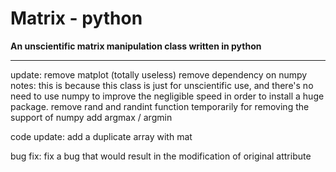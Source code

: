 # Matrix - python

**An unscientific matrix manipulation class written in python**


<hr>
update:
remove matplot (totally useless)
remove dependency on numpy notes: this is because this class is just for unscientific use, and there's no need to use numpy to improve the negligible speed in order to install a huge package.
remove rand and randint function temporarily for removing the support of numpy
add argmax / argmin

code update:
add a duplicate array with mat


bug fix:
fix a bug that would result in the modification of original attribute
